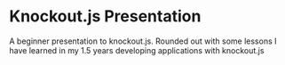 Knockout.js Presentation
============

A beginner presentation to knockout.js. Rounded out with some lessons I have learned in my 1.5 years developing applications with knockout.js
